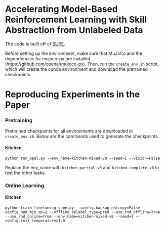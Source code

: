 # Accelerating Model-Based Reinforcement Learning with Skill Abstraction from Unlabeled Data
 

The code is built off of [SUPE](https://github.com/rail-berkeley/supe).

Before setting up the environment, make sure that MuJoCo and the dependencies for mujoco-py are installed (https://github.com/openai/mujoco-py). Then, run the `create_env.sh` script, which will create the conda environment and download the pretrained checkpoints.

# Reproducing Experiments in the Paper

### Pretraining

Pretrained checkpoints for all environments are downloaded in `create_env.sh`. Below are the commands used to generate the checkpoints. 

#### Kitchen
```
python run_opal.py --env_name=kitchen-mixed-v0 --seed=1 --vision=False
```

Replace the env_name with `kitchen-partial-v0` and `kitchen-complete-v0` to test the other tasks. 

### Online Learning

#### Kitchen

```
python train_finetuning_supe.py --config.backup_entropy=False --config.num_min_qs=2 --offline_relabel_type=pred --use_rnd_offline=True --use_rnd_online=True --env_name=kitchen-mixed-v0 --seed=1 --config.init_temperature=1.0
```
